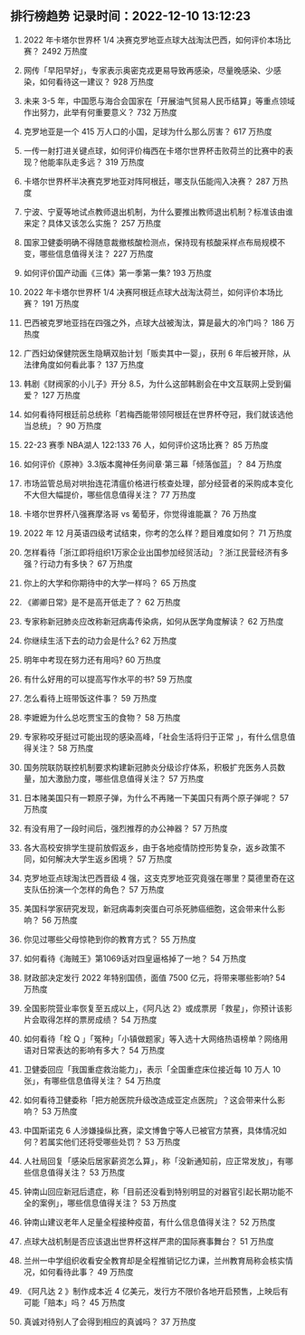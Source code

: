 
## 排行榜趋势 记录时间：2022-12-10 13:12:23
  
  1. 2022 年卡塔尔世界杯 1/4 决赛克罗地亚点球大战淘汰巴西，如何评价本场比赛？ 2492 万热度
    
  2. 网传「早阳早好」，专家表示奥密克戎更易导致再感染，尽量晚感染、少感染，如何看待这一建议？ 928 万热度
    
  3. 未来 3-5 年，中国愿与海合会国家在「开展油气贸易人民币结算」等重点领域作出努力，此举有何重要意义？ 732 万热度
    
  4. 克罗地亚是一个 415 万人口的小国，足球为什么那么厉害？ 617 万热度
    
  5. 一传一射打进关键点球，如何评价梅西在卡塔尔世界杯击败荷兰的比赛中的表现？他能率队走多远？ 319 万热度
    
  6. 卡塔尔世界杯半决赛克罗地亚对阵阿根廷，哪支队伍能闯入决赛？ 287 万热度
    
  7. 宁波、宁夏等地试点教师退出机制，为什么要推出教师退出机制？标准该由谁来定？具体又该怎么实施？ 257 万热度
    
  8. 国家卫健委明确不得随意裁撤核酸检测点，保持现有核酸采样点布局规模不变，哪些信息值得关注？ 227 万热度
    
  9. 如何评价国产动画《三体》第一季第一集? 193 万热度
    
  10. 2022 年卡塔尔世界杯 1/4 决赛阿根廷点球大战淘汰荷兰，如何评价本场比赛？ 191 万热度
    
  11. 巴西被克罗地亚挡在四强之外，点球大战被淘汰，算是最大的冷门吗？ 186 万热度
    
  12. 广西妇幼保健院医生隐瞒双胎计划「贩卖其中一婴」，获刑 6 年后被开除，从法律角度如何看此事？ 137 万热度
    
  13. 韩剧《财阀家的小儿子》开分 8.5，为什么这部韩剧会在中文互联网上受到偏爱？ 127 万热度
    
  14. 如何看待阿根廷前总统称「若梅西能带领阿根廷在世界杯夺冠，我们就该选他当总统」？ 90 万热度
    
  15. 22-23 赛季 NBA湖人 122:133 76 人，如何评价这场比赛？ 85 万热度
    
  16. 如何评价《原神》3.3版本魔神任务间章·第三幕「倾落伽蓝」？ 84 万热度
    
  17. 市场监管总局对哄抬连花清瘟价格进行核查处理，部分经营者的采购成本变化不大但大幅提价，哪些信息值得关注？ 77 万热度
    
  18. 卡塔尔世界杯八强赛摩洛哥 vs 葡萄牙，你觉得谁能赢？ 76 万热度
    
  19. 2022 年 12 月英语四级考试结束，你考的怎么样？题目难度如何？ 71 万热度
    
  20. 怎样看待「浙江即将组织1万家企业出国参加经贸活动」？浙江民营经济有多强？行动力有多快？ 67 万热度
    
  21. 你上的大学和你期待中的大学一样吗？ 65 万热度
    
  22. 《卿卿日常》是不是高开低走了？ 62 万热度
    
  23. 专家称新冠肺炎应改称新冠病毒传染病，如何从医学角度解读？ 62 万热度
    
  24. 你继续生活下去的动力会是什么? 62 万热度
    
  25. 明年中考现在努力还有用吗? 60 万热度
    
  26. 有什么好用的可以提高写作水平的书? 59 万热度
    
  27. 怎么看待上班带饭这件事？ 59 万热度
    
  28. 李嬷嬷为什么总吃贾宝玉的食物？ 58 万热度
    
  29. 专家称咬牙挺过可能出现的感染高峰，「社会生活将归于正常 」，有什么信息值得关注？ 58 万热度
    
  30. 国务院联防联控机制要求构建新冠肺炎分级诊疗体系，积极扩充医务人员数量，加大激励力度，哪些信息值得关注？ 57 万热度
    
  31. 日本赌美国只有一颗原子弹，为什么不再赌一下美国只有两个原子弹呢？ 57 万热度
    
  32. 有没有用了一段时间后，强烈推荐的办公神器？ 57 万热度
    
  33. 各大高校安排学生提前放假返乡，由于各地疫情防控形势复杂，返乡政策不同，如何解决大学生返乡困境？ 57 万热度
    
  34. 克罗地亚点球淘汰巴西晋级 4 强，这支克罗地亚究竟强在哪里？莫德里奇在这支队伍扮演一个怎样的角色？ 57 万热度
    
  35. 美国科学家研究发现，新冠病毒刺突蛋白可杀死肺癌细胞，这会带来什么影响？ 56 万热度
    
  36. 你见过哪些父母惊艳到你的教育方式？ 55 万热度
    
  37. 如何看待《海贼王》第1069话对四皇逼格掉了一地？ 54 万热度
    
  38. 财政部决定发行 2022 年特别国债，面值 7500 亿元，将带来哪些影响? 54 万热度
    
  39. 全国影院营业率恢复至五成以上，《阿凡达 2》或成票房「救星」，你预计该影片会取得怎样的票房成绩？ 54 万热度
    
  40. 如何看待「栓 Q 」「冤种」「小镇做题家」等入选十大网络热语榜单？网络用语对日常表达的影响有多大？ 54 万热度
    
  41. 卫健委回应「我国重症救治能力」，表示「全国重症床位接近每 10 万人 10 张」，有哪些信息值得关注？ 54 万热度
    
  42. 如何看待卫健委称「把方舱医院升级改造成亚定点医院」？这会带来什么影响？ 53 万热度
    
  43. 中国斯诺克 6 人涉嫌操纵比赛，梁文博鲁宁等人已被官方禁赛，具体情况如何？若属实他们还将受哪些处罚？ 53 万热度
    
  44. 人社局回复「感染后居家薪资怎么算」，称「没新通知前，应正常发放」，有哪些信息值得关注？ 53 万热度
    
  45. 钟南山回应新冠后遗症，称「目前还没看到特别明显的对器官引起长期功能不全的案例」，哪些信息值得关注？ 53 万热度
    
  46. 钟南山建议老年人足量全程接种疫苗，有什么信息值得关注？ 52 万热度
    
  47. 点球大战机制是否应该退出世界杯这样严肃的国际赛事舞台？ 51 万热度
    
  48. 兰州一中学组织收看安全教育却是全程推销记忆力课，兰州教育局称会核实情况，如何看待此事？ 49 万热度
    
  49. 《阿凡达 2 》制作成本近 4 亿美元，发行方不限价各地开启预售，上映后有可能「赔本」吗？ 45 万热度
    
  50. 真诚对待别人了会得到相应的真诚吗？ 37 万热度
    